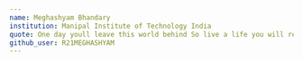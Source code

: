 ```yaml
---
name: Meghashyam Bhandary
institution: Manipal Institute of Technology India
quote: One day youll leave this world behind So live a life you will remember
github_user: R21MEGHASHYAM
---
```


